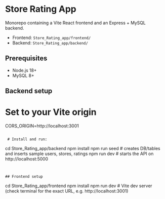 # Store Rating App

Monorepo containing a Vite React frontend and an Express + MySQL backend.

- Frontend: `Store_Rating_app/frontend/`
- Backend: `Store_Rating_app/backend/`

## Prerequisites
- Node.js 18+
- MySQL 8+

## Backend setup

# Set to your Vite origin
CORS_ORIGIN=http://localhost:3001
```

 # Install and run:
```
cd Store_Rating_app/backend
npm install
npm run seed   # creates DB/tables and inserts sample users, stores, ratings
npm run dev    # starts the API on http://localhost:5000
```


## Frontend setup
```
cd Store_Rating_app/frontend
npm install
npm run dev   # Vite dev server (check terminal for the exact URL, e.g. http://localhost:3001)
```



```
